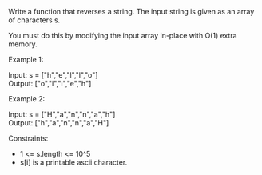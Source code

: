 Write a function that reverses a string. The input string is given as an array
of characters s.

You must do this by modifying the input array in-place with O(1) extra
memory.

Example 1:

Input: s = ["h","e","l","l","o"]  
Output: ["o","l","l","e","h"]

Example 2:

Input: s = ["H","a","n","n","a","h"]  
Output: ["h","a","n","n","a","H"]

Constraints:

- 1 <= s.length <= 10^5
- s[i] is a printable ascii character.
